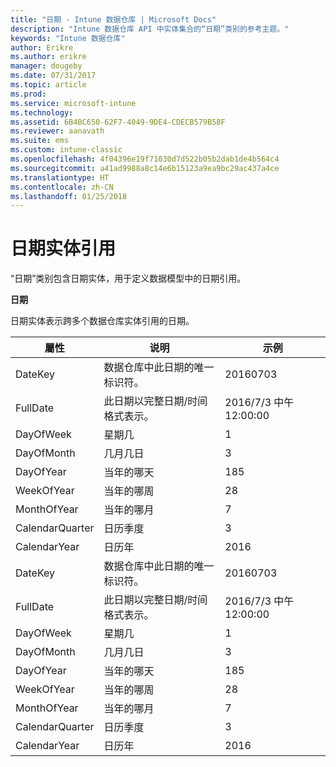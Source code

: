 ```yaml
---
title: "日期 - Intune 数据仓库 | Microsoft Docs"
description: "Intune 数据仓库 API 中实体集合的“日期”类别的参考主题。"
keywords: "Intune 数据仓库"
author: Erikre
ms.author: erikre
manager: dougeby
ms.date: 07/31/2017
ms.topic: article
ms.prod: 
ms.service: microsoft-intune
ms.technology: 
ms.assetid: 6B4BC650-62F7-4049-9DE4-CDECB579B58F
ms.reviewer: aanavath
ms.suite: ems
ms.custom: intune-classic
ms.openlocfilehash: 4f04396e19f71030d7d522b05b2dab1de4b564c4
ms.sourcegitcommit: a41ad9988a8c14e6b15123a9ea9bc29ac437a4ce
ms.translationtype: HT
ms.contentlocale: zh-CN
ms.lasthandoff: 01/25/2018
---
```

# <a name="reference-for-date-entity"></a>日期实体引用

“日期”类别包含日期实体，用于定义数据模型中的日期引用。

**日期**

日期实体表示跨多个数据仓库实体引用的日期。

| 屬性  | 说明 | 示例 |
|---------|------------|--------|
| DateKey | 数据仓库中此日期的唯一标识符。 | 20160703 |
| FullDate | 此日期以完整日期/时间格式表示。 | 2016/7/3 中午 12:00:00 |
| DayOfWeek | 星期几 | 1 |
| DayOfMonth | 几月几日 | 3 |
| DayOfYear | 当年的哪天 | 185 |
| WeekOfYear | 当年的哪周 | 28 |
| MonthOfYear | 当年的哪月 | 7 |
| CalendarQuarter | 日历季度 | 3 |
| CalendarYear | 日历年 | 2016 |
| DateKey | 数据仓库中此日期的唯一标识符。 | 20160703 |
| FullDate | 此日期以完整日期/时间格式表示。 | 2016/7/3 中午 12:00:00 |
| DayOfWeek | 星期几 | 1 |
| DayOfMonth | 几月几日 | 3 |
| DayOfYear | 当年的哪天 | 185 |
| WeekOfYear | 当年的哪周 | 28 |
| MonthOfYear | 当年的哪月 | 7 |
| CalendarQuarter | 日历季度 | 3 |
| CalendarYear | 日历年 | 2016 |
